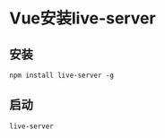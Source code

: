 # Vue安装live-server

## 安装
```shell
npm install live-server -g
```

## 启动

```shell
live-server
```







<ad/>
<comment/>